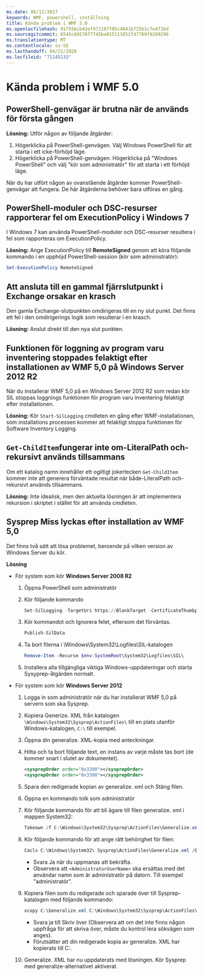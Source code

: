 ```yaml
---
ms.date: 06/12/2017
keywords: WMF, powershell, inställning
title: Kända problem i WMF 5.0
ms.openlocfilehash: 91f556cb43ef971107f05c4041b725b1c7e4f1bd
ms.sourcegitcommit: 6545c60578f7745be015111052fd7769f8289296
ms.translationtype: MT
ms.contentlocale: sv-SE
ms.lasthandoff: 04/22/2020
ms.locfileid: "71145133"
---
```

# <a name="known-issues-in-wmf-50"></a>Kända problem i WMF 5.0

## <a name="powershell-shortcuts-are-broken-when-used-for-the-first-time"></a>PowerShell-genvägar är brutna när de används för första gången

**Lösning:** Utför någon av följande åtgärder:

1. Högerklicka på PowerShell-genvägen. Välj Windows PowerShell för att starta i ett icke-förhöjd läge.
2. Högerklicka på PowerShell-genvägen. Högerklicka på "Windows PowerShell" och välj "kör som administratör" för att starta i ett förhöjd läge.

När du har utfört någon av ovanstående åtgärder kommer PowerShell-genvägar att fungera. De här åtgärderna behöver bara utföras en gång.

## <a name="powershell-modules-and-dsc-resources-report-errors-about-executionpolicy-on-windows-7"></a>PowerShell-moduler och DSC-resurser rapporterar fel om ExecutionPolicy i Windows 7

I Windows 7 kan använda PowerShell-moduler och DSC-resurser resultera i fel som rapporteras om ExecutionPolicy.

**Lösning:** Ange ExecutionPolicy till **RemoteSigned** genom att köra följande kommando i en upphöjd PowerShell-session (kör som administratör):

```powershell
Set-ExecutionPolicy RemoteSigned
```

## <a name="connecting-to-an-old-remote-exchange-endpoint-causes-a-crash"></a>Att ansluta till en gammal fjärrslutpunkt i Exchange orsakar en krasch

Den gamla Exchange-slutpunkten omdirigeras till en ny slut punkt. Det finns ett fel i den omdirigerings logik som resulterar i en krasch.

**Lösning:** Anslut direkt till den nya slut punkten.

## <a name="software-inventory-logging-feature-is-erroneously-stopped-after-wmf-50-installation-on-windows-server-2012-r2"></a>Funktionen för loggning av program varu inventering stoppades felaktigt efter installationen av WMF 5,0 på Windows Server 2012 R2

När du installerar WMF 5,0 på en Windows Server 2012 R2 som redan kör SIL stoppas loggnings funktionen för program varu inventering felaktigt efter installationen.

**Lösning:** Kör `Start-SilLogging` cmdleten en gång efter WMF-installationen, som installations processen kommer att felaktigt stoppa funktionen för Software Inventory Logging.

## <a name="get-childitem-does-not-work-if--literalpath-and--recurse-are-used-together"></a>`Get-ChildItem`fungerar inte om-LiteralPath och-rekursivt används tillsammans

Om ett katalog namn innehåller ett ogiltigt jokertecken `Get-ChildItem` kommer inte att generera förväntade resultat när både-LiteralPath och-rekursivt används tillsammans.

**Lösning:** Inte idealisk, men den aktuella lösningen är att implementera rekursion i skriptet i stället för att använda cmdleten.

## <a name="sysprep-fails-after-wmf-50-installation"></a>Sysprep Miss lyckas efter installation av WMF 5,0

Det finns två sätt att lösa problemet, beroende på vilken version av Windows Server du kör.

**Lösning**

- För system som kör **Windows Server 2008 R2**
  1. Öppna PowerShell som administratör
  2. Kör följande kommando

     ```powershell
     Set-SilLogging -TargetUri https://BlankTarget -CertificateThumbprint 0123456789
     ```

  3. Kör kommandot och Ignorera felet, eftersom det förväntas.

     ```powershell
     Publish-SilData
     ```

  4. Ta bort filerna i \Windows\System32\Logfiles\SIL\-katalogen

     ```powershell
     Remove-Item -Recurse $env:SystemRoot\System32\Logfiles\SIL\
     ```

  5. Installera alla tillgängliga viktiga Windows-uppdateringar och starta Sysyprep-åtgärden normalt.

- För system som kör **Windows Server 2012**
  1. Logga in som administratör när du har installerat WMF 5,0 på servern som ska Sysprep.
  2. Kopiera Generize. XML från katalogen `\Windows\System32\Sysprep\ActionFiles\` till en plats utanför Windows-katalogen, `C:\` till exempel.
  3. Öppna din generalize. XML-kopia med anteckningar.
  4. Hitta och ta bort följande text, en instans av varje måste tas bort (de kommer snart i slutet av dokumentet).

     ```xml
     <sysprepOrder order="0x3200"></sysprepOrder>
     <sysprepOrder order="0x3300"></sysprepOrder>
     ```

  5. Spara den redigerade kopian av generalize. xml och Stäng filen.
  6. Öppna en kommando tolk som administratör
  7. Kör följande kommando för att bli ägare till filen generalize. xml i mappen System32:

     ```powershell
     Takeown /f C:\Windows\System32\Sysprep\ActionFiles\Generalize.xml
     ```

  8. Kör följande kommando för att ange rätt behörighet för filen:

     ```powershell
     Cacls C:\Windows\System32\ Sysprep\ActionFiles\Generalize.xml /G `<AdministratorUserName>`:F
     ```

     - Svara Ja när du uppmanas att bekräfta.
     - Observera att `<AdministratorUserName>` ska ersättas med det användar namn som är administratör på datorn. Till exempel "administratör".

  9. Kopiera filen som du redigerade och sparade över till Sysprep-katalogen med följande kommando:

     ```powershell
     xcopy C:\Generalize.xml C:\Windows\System32\Sysprep\ActionFiles\Generalize.xml
     ```

     - Svara ja till Skriv över (Observera att om det inte finns någon uppfråga för att skriva över, måste du kontrol lera sökvägen som anges).
     - Förutsätter att din redigerade kopia av generalize. XML har kopierats till C:\.

  10. Generalize. XML har nu uppdaterats med lösningen. Kör Sysprep med generalize-alternativet aktiverat.